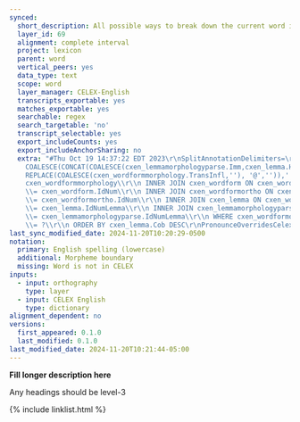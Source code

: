 ```yaml
---
synced:
  short_description: All possible ways to break down the current word into morphemes
  layer_id: 69
  alignment: complete interval
  project: lexicon
  parent: word
  vertical_peers: yes
  data_type: text
  scope: word
  layer_manager: CELEX-English
  transcripts_exportable: yes
  matches_exportable: yes
  searchable: regex
  search_targetable: 'no'
  transcript_selectable: yes
  export_includeCounts: yes
  export_includeAnchorSharing: no
  extra: "#Thu Oct 19 14:37:22 EDT 2023\r\nSplitAnnotationDelimiters=\r\nLanguage=en.*\r\nGenerateSegments=false\r\nSql=SELECT\\r\\n
    COALESCE(CONCAT(COALESCE(cxen_lemmamorphologyparse.Imm,cxen_lemma.HeadDia,''),\\r\\n
    REPLACE(COALESCE(cxen_wordformmorphology.TransInfl,''), '@','')),'')\\r\\n FROM
    cxen_wordformmorphology\\r\\n INNER JOIN cxen_wordform ON cxen_wordformmorphology.IdNum
    \\= cxen_wordform.IdNum\\r\\n INNER JOIN cxen_wordformortho ON cxen_wordformmorphology.IdNum
    \\= cxen_wordformortho.IdNum\\r\\n INNER JOIN cxen_lemma ON cxen_wordform.IdNumLemma
    \\= cxen_lemma.IdNumLemma\\r\\n INNER JOIN cxen_lemmamorphologyparse ON cxen_wordform.IdNumLemma
    \\= cxen_lemmamorphologyparse.IdNumLemma\\r\\n WHERE cxen_wordformortho.WordDia
    \\= ?\\r\\n ORDER BY cxen_lemma.Cob DESC\r\nPronounceOverridesCelex=false\r\nLayerId=2\r\n"
last_sync_modified_date: 2024-11-20T10:20:29-0500
notation:
  primary: English spelling (lowercase)
  additional: Morpheme boundary
  missing: Word is not in CELEX
inputs:
  - input: orthography
    type: layer
  - input: CELEX English
    type: dictionary
alignment_dependent: no
versions:
  first_appeared: 0.1.0
  last_modified: 0.1.0
last_modified_date: 2024-11-20T10:21:44-05:00
---
```


**Fill longer description here**

Any headings should be level-3


{% include linklist.html %}
